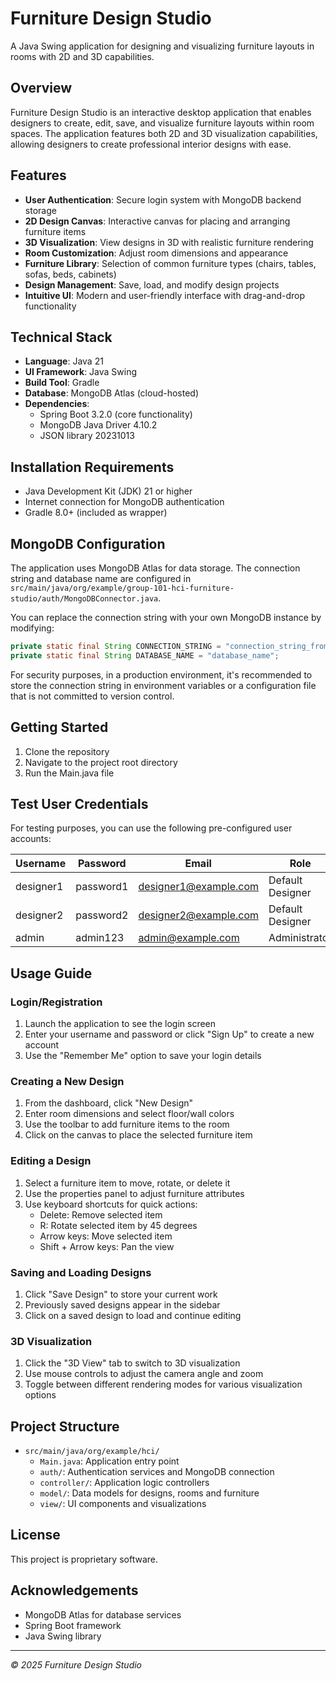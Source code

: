 # Furniture Design Studio

A Java Swing application for designing and visualizing furniture layouts in rooms with 2D and 3D capabilities.

## Overview

Furniture Design Studio is an interactive desktop application that enables designers to create, edit, save, and visualize furniture layouts within room spaces. The application features both 2D and 3D visualization capabilities, allowing designers to create professional interior designs with ease.

## Features

- **User Authentication**: Secure login system with MongoDB backend storage
- **2D Design Canvas**: Interactive canvas for placing and arranging furniture items
- **3D Visualization**: View designs in 3D with realistic furniture rendering
- **Room Customization**: Adjust room dimensions and appearance
- **Furniture Library**: Selection of common furniture types (chairs, tables, sofas, beds, cabinets)
- **Design Management**: Save, load, and modify design projects
- **Intuitive UI**: Modern and user-friendly interface with drag-and-drop functionality

## Technical Stack

- **Language**: Java 21
- **UI Framework**: Java Swing
- **Build Tool**: Gradle
- **Database**: MongoDB Atlas (cloud-hosted)
- **Dependencies**:
  - Spring Boot 3.2.0 (core functionality)
  - MongoDB Java Driver 4.10.2
  - JSON library 20231013

## Installation Requirements

- Java Development Kit (JDK) 21 or higher
- Internet connection for MongoDB authentication
- Gradle 8.0+ (included as wrapper)

## MongoDB Configuration

The application uses MongoDB Atlas for data storage. The connection string and database name are configured in `src/main/java/org/example/group-101-hci-furniture-studio/auth/MongoDBConnector.java`.

You can replace the connection string with your own MongoDB instance by modifying:

```java
private static final String CONNECTION_STRING = "connection_string_from_report";
private static final String DATABASE_NAME = "database_name";
```

For security purposes, in a production environment, it's recommended to store the connection string in environment variables or a configuration file that is not committed to version control.

## Getting Started

1. Clone the repository
2. Navigate to the project root directory
3. Run the Main.java file


## Test User Credentials

For testing purposes, you can use the following pre-configured user accounts:

| Username  | Password  | Email                 | Role             |
|-----------|-----------|----------------------|------------------|
| designer1 | password1 | designer1@example.com | Default Designer |
| designer2 | password2 | designer2@example.com | Default Designer |
| admin     | admin123  | admin@example.com     | Administrator    |

## Usage Guide

### Login/Registration
1. Launch the application to see the login screen
2. Enter your username and password or click "Sign Up" to create a new account
3. Use the "Remember Me" option to save your login details

### Creating a New Design
1. From the dashboard, click "New Design"
2. Enter room dimensions and select floor/wall colors
3. Use the toolbar to add furniture items to the room
4. Click on the canvas to place the selected furniture item

### Editing a Design
1. Select a furniture item to move, rotate, or delete it
2. Use the properties panel to adjust furniture attributes
3. Use keyboard shortcuts for quick actions:
   - Delete: Remove selected item
   - R: Rotate selected item by 45 degrees
   - Arrow keys: Move selected item
   - Shift + Arrow keys: Pan the view

### Saving and Loading Designs
1. Click "Save Design" to store your current work
2. Previously saved designs appear in the sidebar
3. Click on a saved design to load and continue editing

### 3D Visualization
1. Click the "3D View" tab to switch to 3D visualization
2. Use mouse controls to adjust the camera angle and zoom
3. Toggle between different rendering modes for various visualization options

## Project Structure

- `src/main/java/org/example/hci/`
  - `Main.java`: Application entry point
  - `auth/`: Authentication services and MongoDB connection
  - `controller/`: Application logic controllers
  - `model/`: Data models for designs, rooms and furniture
  - `view/`: UI components and visualizations

## License

This project is proprietary software.

## Acknowledgements

- MongoDB Atlas for database services
- Spring Boot framework
- Java Swing library

---

*© 2025 Furniture Design Studio*
